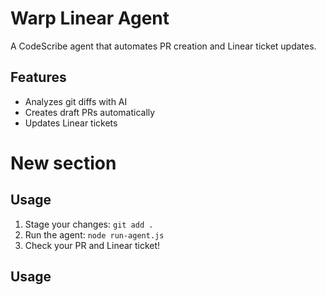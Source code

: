 # Warp Linear Agent

A CodeScribe agent that automates PR creation and Linear ticket updates.

## Features
- Analyzes git diffs with AI
- Creates draft PRs automatically
- Updates Linear tickets
# New section
## Usage

1. Stage your changes: `git add .`
2. Run the agent: `node run-agent.js`
3. Check your PR and Linear ticket!
## Usage
